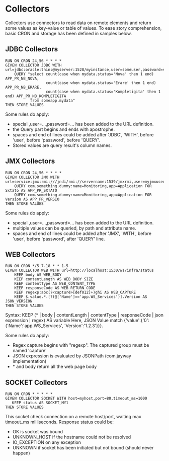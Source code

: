 # Collectors
Collectors use connectors to read data on remote elements and return some values as key-value or table of values.
To ease story comprehension, basic CRON and storage has been defined in samples below.


## JDBC Collectors
````
RUN ON CRON 24,56 * * * *
GIVEN COLLECTOR JDBC WITH url=jdbc:oracle:thin:@myserver:1528/myinstance,user=someuser,password=somepassword
    QUERY "select count(case when mydata.status='Nova' then 1 end) APP_PR_NB_NOVA,
                  count(case when mydata.status='Erare' then 1 end) APP_PR_NB_ERARE,
                  count(case when mydata.status='Kompletigita' then 1 end) APP_PR_NB_KOMPLETIGITA
           from someapp.mydata"
THEN STORE VALUES
````

Some rules do apply:
* special ,user=...,password=... has been added to the URL definition.
* the Query part begins and ends with apostrophe.
* spaces and end of lines could be added after 'JDBC', 'WITH', before 'user', before 'password', before 'QUERY'.
* Stored values are query result's column names.


##  JMX Collectors
````
RUN ON CRON 24,56 * * * *
GIVEN COLLECTOR JMX WITH url=service:jmx:rmi:///jndi/rmi://servername:1539/jmxrmi,user=myjmxuser,password=mypassword
    QUERY com.something.dummy:name=Monitoring,app=Application FOR Sxtato AS APP_PR_SXTATO
    QUERY com.something.dummy:name=Monitoring,app=Application FOR Version AS APP_PR_VERSIO
THEN STORE VALUES
````

Some rules do apply:
* special ,user=...,password=... has been added to the URL definition.
* multiple values can be queried, by path and attribute name.
* spaces and end of lines could be added after 'JMX', 'WITH', before 'user', before 'password', after 'QUERY' line.


## WEB Collectors
````
RUN ON CRON */5 7-18 * * 1-5
GIVEN COLLECTOR WEB WITH url=http://localhost:1530/ws/infra/status
    KEEP body AS WEB_BODY
    KEEP contentLength AS WEB_BODY_SIZE
    KEEP contentType AS WEB_CONTENT_TYPE
    KEEP responseCode AS WEB_RETURN_CODE
    KEEP regexp:abc(?<capture>[def012]+)ghi AS WEB_CAPTURE
    KEEP $.value.*.[?(@['Name']=='app.WS_Services')].Version AS JSON_VERSION
THEN STORE VALUES
````
Syntax: KEEP (* | body | contentLength | contentType | responseCode | json expression | regex) AS variable
Here, JSON Value match {'value':{'0':{'Name':'app.WS_Services', 'Version':'1.2.3'}}}.

Some rules do apply:
* Regex capture begins with "regexp". The captured group must be named 'capture'
* JSON expression is evaluated by JSONPath (com.jayway implementation)
* \* and body return all the web page body


## SOCKET Collectors
```
RUN ON CRON * * * * *
GIVEN COLLECTOR SOCKET WITH host=myhost,port=80,timeout_ms=1000
   KEEP status AS SOCKET_MY1
THEN STORE VALUES
```
This socket check connection on a remote host/port, waiting max timeout_ms milliseconds.
Response status could be:
- OK is socket was bound
- UNKNOWN_HOST if the hostname could not be resolved
- IO_EXCEPTION on any exception
- UNKNOWN if socket has been initiated but not bound (should never happen)
